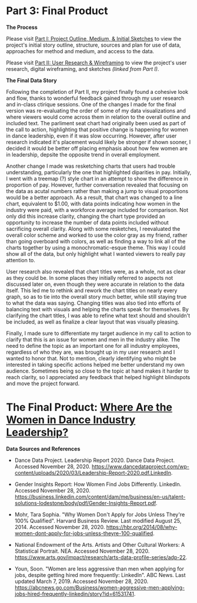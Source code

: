 # Part 3: Final Product

**The Process**

Please visit [Part I: Project Outline, Medium, & Initial Sketches](Final_Project_GracePuckett.md) to view the project's initial story outline, structure, sources and plan for use of data, approaches for method and medium, and access to the data.

Please visit [Part II: User Research & Wireframing](Final_Project_GP_PartII.md) to view the project's user research, digital wireframing, and sketches *(linked from Part I)*. 

**The Final Data Story**

Following the completion of Part II, my project finally found a cohesive look and flow, thanks to wonderful feedback gained through my user research and in-class ctirique sessions. One of the changes I made for the final version was re-evaluating the order of some of my data visualizations and where viewers would come across them in relation to the overall outline and included text. The parliment seat chart had originally been used as part of the call to action, highlighting that positive change is happening for women in dance leadership, even if it was slow occurring. However, after user research indicated it's placement would likely be stronger if shown sooner, I decided it would be better off placing emphasis about how few women are in leadership, depsite the opposite trend in overall employment. 

Another change I made was resketching charts that users had trouble understanding, particularly the one that highlighted diparities in pay. Initially, I went with a treemap (?) style chart in an attempt to show the difference in proportion of pay. However, further conversation revealed that focusing on the data as acutal numbers rather than making a jump to visual proportions would be a better approach. As a result, that chart was changed to a line chart, equivalent to $1.00, with data points indicating how women in the industry were paid, with a workforce average included for comparison. Not only did this increase clarity, changing the chart type provided an opportunity to increase the number of data points included without sacrificing overall clarity. Along with some resketches, I reevaluated the overall color scheme and worked to use the color gray as my friend, rather than going overboard with colors, as well as finding a way to link all of the charts together by using a monochromatic-esque theme. This way I could show all of the data, but only highlight what I wanted viewers to really pay attention to. 

User research also revealed that chart titles were, as a whole, not as clear as they could be. In some places they initially referred to aspects not discussed later on, even though they were accurate in relation to the data itself. This led me to rethink and rework the chart titles on nearly every graph, so as to tie into the overall story much better, while still staying true to what the data was saying. Changing titles was also tied into efforts of balancing text with visuals and helping the charts speak for themselves. By clarifying the chart titles, I was able to refine what text should and shouldn't be included, as well as finalize a clear layout that was visually pleasing. 

Finally, I made sure to differentiate my target audience in my call to action to clarify that this is an issue for women and men in the industry alike. The need to define the topic as an important one for all industry employees, regardless of who they are, was brought up in my user research and I wanted to honor that. Not to mention, clearly identifying who might be interested in taking specific actions helped me better understand my own audience. Sometimes being so close to the topic at hand makes it harder to reach clarity, so I appreciated any feedback that helped highlight blindspots and move the project forward.

# The Final Product: [Where Are the Women in Dance Industry Leadership?](https://carnegiemellon.shorthandstories.com/where-are-the-women-in--dance-industry-leadership-/index.html)

**Data Sources and References**

- Dance Data Project. Leadership Report 2020. Dance Data Project. Accessed November 28, 2020. https://www.dancedataproject.com/wp-content/uploads/2020/03/Leadership-Report-2020.pdf.LinkedIn. 

- Gender Insights Report: How Women Find Jobs Differently. LinkedIn. Accessed November 28, 2020. https://business.linkedin.com/content/dam/me/business/en-us/talent-solutions-lodestone/body/pdf/Gender-Insights-Report.pdf. 

- Mohr, Tara Sophia. "Why Women Don't Apply for Jobs Unless They're 100% Qualified". Harvard Business Review. Last modified August 25, 2014. Accessed November 28, 2020. https://hbr.org/2014/08/why-women-dont-apply-for-jobs-unless-theyre-100-qualified. 

- National Endowment of the Arts. Artists and Other Cultural Workers: A Statistical Portrait. NEA. Accessed November 28, 2020. https://www.arts.gov/impact/research/arts-data-profile-series/adp-22. 

- Youn, Soon. "Women are less aggressive than men when applying for jobs, despite getting hired more frequently: LinkedIn". ABC News. Last updated March 7, 2019. Accessed November 28, 2020. https://abcnews.go.com/Business/women-aggressive-men-applying-jobs-hired-frequently-linkedin/story?id=61531741.
